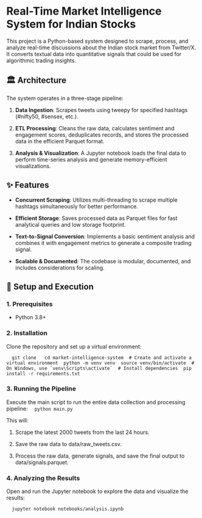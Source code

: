 Real-Time Market Intelligence System for Indian Stocks
======================================================

This project is a Python-based system designed to scrape, process, and analyze real-time discussions about the Indian stock market from Twitter/X. It converts textual data into quantitative signals that could be used for algorithmic trading insights.

🏛️ Architecture
----------------

The system operates in a three-stage pipeline:

1.  **Data Ingestion**: Scrapes tweets using tweepy for specified hashtags (#nifty50, #sensex, etc.).
    
2.  **ETL Processing**: Cleans the raw data, calculates sentiment and engagement scores, deduplicates records, and stores the processed data in the efficient Parquet format.
    
3.  **Analysis & Visualization**: A Jupyter notebook loads the final data to perform time-series analysis and generate memory-efficient visualizations.
    

✨ Features
----------

*   **Concurrent Scraping**: Utilizes multi-threading to scrape multiple hashtags simultaneously for better performance.
    
*   **Efficient Storage**: Saves processed data as Parquet files for fast analytical queries and low storage footprint.
    
*   **Text-to-Signal Conversion**: Implements a basic sentiment analysis and combines it with engagement metrics to generate a composite trading signal.
    
*   **Scalable & Documented**: The codebase is modular, documented, and includes considerations for scaling.
    

🚀 Setup and Execution
----------------------

### 1\. Prerequisites

*   Python 3.8+
    

### 2\. Installation

Clone the repository and set up a virtual environment:

``   git clone   cd market-intelligence-system  # Create and activate a virtual environment  python -m venv venv  source venv/bin/activate  # On Windows, use `venv\Scripts\activate`  # Install dependencies  pip install -r requirements.txt   ``

### 3\. Running the Pipeline

Execute the main script to run the entire data collection and processing pipeline:
`   python main.py   `

This will:

1.  Scrape the latest 2000 tweets from the last 24 hours.
    
2.  Save the raw data to data/raw\_tweets.csv.
    
3.  Process the raw data, generate signals, and save the final output to data/signals.parquet.
    

### 4\. Analyzing the Results

Open and run the Jupyter notebook to explore the data and visualize the results:

`   jupyter notebook notebooks/analysis.ipynb   `
